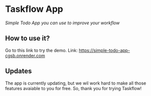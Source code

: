 # Taskflow App
_Simple Todo App you can use to improve your workflow_

## How to use it?
Go to this link to try the demo. 
Link: https://simple-todo-app-cgsb.onrender.com

## Updates
The app is currently updating, but we wil work hard to make all those features avaiable to you for free. So, thank you for trying Taskflow!
